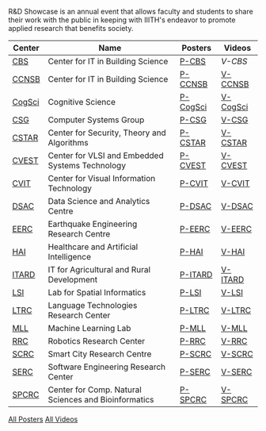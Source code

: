 R&D Showcase is an annual event that allows faculty and students to share
their work with the public in keeping with IIITH's endeavor to promote
applied research that benefits society.


| Center   | Name                                                 | Posters    | Videos     |
| -------- | ---------------------------------------------------- | ---------- | ---------- |
| [CBS]    | Center for IT in Building Science                    | [P-CBS]    | *V-CBS*    |
| [CCNSB]  | Center for IT in Building Science                    | [P-CCNSB]  | [V-CCNSB]  |
| [CogSci] | Cognitive Science                                    | [P-CogSci] | [V-CogSci] |
| [CSG]    | Computer Systems Group                               | [P-CSG]    | [V-CSG]    |
| [CSTAR]  | Center for Security, Theory and Algorithms           | [P-CSTAR]  | [V-CSTAR]  |
| [CVEST]  | Center for VLSI and Embedded Systems Technology      | [P-CVEST]  | [V-CVEST]  |
| [CVIT]   | Center for Visual Information Technology             | [P-CVIT]   | [V-CVIT]   |
| [DSAC]   | Data Science and Analytics Centre                    | [P-DSAC]   | [V-DSAC]   |
| [EERC]   | Earthquake Engineering Research Centre               | [P-EERC]   | [V-EERC]   |
| [HAI]    | Healthcare and Artificial Intelligence               | [P-HAI]    | [V-HAI]    |
| [ITARD]  | IT for Agricultural and Rural Development            | [P-ITARD]  | [V-ITARD]  |
| [LSI]    | Lab for Spatial Informatics                          | [P-LSI]    | [V-LSI]    |
| [LTRC]   | Language Technologies Research Center                | [P-LTRC]   | [V-LTRC]   |
| [MLL]    | Machine Learning Lab                                 | [P-MLL]    | [V-MLL]    |
| [RRC]    | Robotics Research Center                             | [P-RRC]    | [V-RRC]    |
| [SCRC]   | Smart City Research Centre                           | [P-SCRC]   | [V-SCRC]   |
| [SERC]   | Software Engineering Research Center                 | [P-SERC]   | [V-SERC]   |
| [SPCRC]  | Center for Comp. Natural Sciences and Bioinformatics | [P-SPCRC]  | [V-SPCRC]  |

[All Posters](https://photos.app.goo.gl/TBXrWQr6gU3wF3jv9)
[All Videos](https://www.youtube.com/playlist?list=PLNEveYilIj1Bp5UolizUxNTDCLK6Ll1zK)

[CBS]: CBS
[CCNSB]: CCNSB
[CogSci]: CogSci
[CSG]: CSG
[CSTAR]: CSTAR
[CVEST]: CVEST
[CVIT]: CVIT
[DSAC]: DSAC
[EERC]: EERC
[HAI]: HAI
[ITARD]: ITARD
[LSI]: LSI
[LTRC]: LTRC
[MLL]: MLL
[RRC]: RRC
[SCRC]: SCRC
[SERC]: SERC
[SPCRC]: SPCRC

[P-CBS]: https://photos.app.goo.gl/AojwdCtKS2ZRp7pE6
[P-CCNSB]: https://photos.app.goo.gl/n2bh7etJJDCVtkZz9
[P-CogSci]: https://photos.app.goo.gl/WBEygxCCs9WoUi3E9
[P-CSG]: https://photos.app.goo.gl/czSA2fUFbJH4uAQb7
[P-CSTAR]: https://photos.app.goo.gl/JzPUU9JCYiYsavzy9
[P-CVEST]: https://photos.app.goo.gl/WJizUd9i9bamSe7E7
[P-CVIT]: https://photos.app.goo.gl/3hrujVFcBZgJinyH9
[P-DSAC]: https://photos.app.goo.gl/91rjuVQ2sAXLvybS6
[P-EERC]: https://photos.app.goo.gl/nhbA9ZnU1qQmJSuM6
[P-HAI]: https://photos.app.goo.gl/jRBVuGtsUBrj5jUW9
[P-ITARD]: https://photos.app.goo.gl/ko3izEWiF3KTupvz6
[P-LSI]: https://photos.app.goo.gl/DS4giYw25MUzi4X58
[P-LTRC]: https://photos.app.goo.gl/dbjd21eoW4bYGRMR7
[P-MLL]: https://photos.app.goo.gl/YmYEYQaD1X8rKs2D8
[P-RRC]: https://photos.app.goo.gl/nkAJC4mfjyguZyLQ7
[P-SCRC]: https://photos.app.goo.gl/Ju4XeCkFeDJwCjLw7
[P-SERC]: https://photos.app.goo.gl/1VRS2ZconycKLXAh7
[P-SPCRC]: https://photos.app.goo.gl/BevK6WaGhPQkH9DK7

[V-CCNSB]: https://www.youtube.com/playlist?list=PLNEveYilIj1DlNQaqNkeOLL2PLSwo1mg7
[V-CogSci]: https://www.youtube.com/playlist?list=PLNEveYilIj1A7XC7feNSiwqpHif1szTc7
[V-CSG]: https://www.youtube.com/playlist?list=PLNEveYilIj1A2Hl6rtCFsrrivCwp9h7pS
[V-CSTAR]: https://www.youtube.com/playlist?list=PLNEveYilIj1AO03JNWVjJNaHSfN-QNiZE
[V-CVEST]: https://www.youtube.com/playlist?list=PLNEveYilIj1BkyP1r-CEfOnobV3X6qTDw
[V-CVIT]: https://www.youtube.com/playlist?list=PLNEveYilIj1DU6pPqYvr4cHvI2K7c2uuF
[V-DSAC]: https://www.youtube.com/playlist?list=PLNEveYilIj1CUW2PGA7uc73XArIR1Otww
[V-EERC]: https://www.youtube.com/playlist?list=PLNEveYilIj1BnCetaReQQ8kyM8ml7zrRT
[V-HAI]: https://www.youtube.com/playlist?list=PLNEveYilIj1DViNx-S8Zs9AIein0uCWhK
[V-ITARD]: https://www.youtube.com/playlist?list=PLNEveYilIj1Bt-bxHc-gtQJwoK6PHjhES
[V-LSI]: https://www.youtube.com/playlist?list=PLNEveYilIj1DuoU05mCBRz-goli_4VNqw
[V-LTRC]: https://www.youtube.com/playlist?list=PLNEveYilIj1ASabFYHNLKndxJOb5dZIvs
[V-MLL]: https://www.youtube.com/playlist?list=PLNEveYilIj1CoQMlcOTsStJ7xNwKRI-4q
[V-RRC]: https://www.youtube.com/playlist?list=PLNEveYilIj1CK4gp0XK83Agx8mZ9BNN8R
[V-SCRC]: https://www.youtube.com/playlist?list=PLNEveYilIj1BgDXD3xRDmTs5r-hCuVmCZ
[V-SERC]: https://www.youtube.com/playlist?list=PLNEveYilIj1BtE8ZaT_cEU5xWOeTGA6ja
[V-SPCRC]: https://www.youtube.com/playlist?list=PLNEveYilIj1AKm6gmk7zXc6G7HAWSC2Wa
